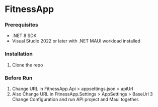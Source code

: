 # FitnessApp

### Prerequisites

- .NET 8 SDK
- Visual Studio 2022 or later with .NET MAUI workload installed

### Installation

1. Clone the repo

### Before Run

1. Change URL in FitnessApp.Api > appsettings.json > apiUrl
2. Also Change URL in FitnessApp.Settings > AppSettings > BaseUrl
3 Change Configuration and run API project and Maui together.